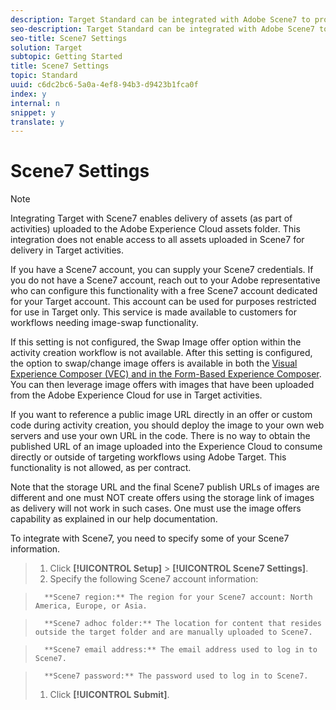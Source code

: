 ```yaml
---
description: Target Standard can be integrated with Adobe Scene7 to provide Digital Asset Management (DAM) in the Content Library.
seo-description: Target Standard can be integrated with Adobe Scene7 to provide Digital Asset Management (DAM) in the Content Library.
seo-title: Scene7 Settings
solution: Target
subtopic: Getting Started
title: Scene7 Settings
topic: Standard
uuid: c6dc2bc6-5a0a-4ef8-94b3-d9423b1fca0f
index: y
internal: n
snippet: y
translate: y
---
```


# Scene7 Settings


>[!NOTE]
>
>Integrating Target with Scene7 enables delivery of assets (as part of activities) uploaded to the Adobe Experience Cloud assets folder. This integration does not enable access to all assets uploaded in Scene7 for delivery in Target activities.



If you have a Scene7 account, you can supply your Scene7 credentials. If you do not have a Scene7 account, reach out to your Adobe representative who can configure this functionality with a free Scene7 account dedicated for your Target account. This account can be used for purposes restricted for use in Target only. This service is made available to customers for workflows needing image-swap functionality. 

If this setting is not configured, the Swap Image offer option within the activity creation workflow is not available. After this setting is configured, the option to swap/change image offers is available in both the [ Visual Experience Composer (VEC) and in the Form-Based Experience Composer](../c_experiences/c_experiences.md#concept_A2E10F6AFB3D4AEAB6951EE14688848D). You can then leverage image offers with images that have been uploaded from the Adobe Experience Cloud for use in Target activities. 

If you want to reference a public image URL directly in an offer or custom code during activity creation, you should deploy the image to your own web servers and use your own URL in the code. There is no way to obtain the published URL of an image uploaded into the Experience Cloud to consume directly or outside of targeting workflows using Adobe Target. This functionality is not allowed, as per contract. 

Note that the storage URL and the final Scene7 publish URLs of images are different and one must NOT create offers using the storage link of images as delivery will not work in such cases. One must use the image offers capability as explained in our help documentation. 

To integrate with Scene7, you need to specify some of your Scene7 information. 

>1. Click **[!UICONTROL  Setup]** > **[!UICONTROL  Scene7 Settings]**.
>1. Specify the following Scene7 account information:

>       **Scene7 region:** The region for your Scene7 account: North America, Europe, or Asia. 

>       **Scene7 adhoc folder:** The location for content that resides outside the target folder and are manually uploaded to Scene7. 

>       **Scene7 email address:** The email address used to log in to Scene7. 

>       **Scene7 password:** The password used to log in to Scene7. 
>1. Click **[!UICONTROL  Submit]**.
